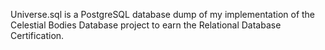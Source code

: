 Universe.sql is a PostgreSQL database dump of my implementation of the Celestial Bodies Database
project to earn the Relational Database Certification.
